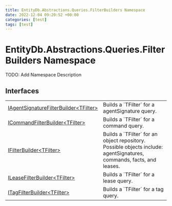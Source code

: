 ```yaml
---
title: EntityDb.Abstractions.Queries.FilterBuilders Namespace
date: 2022-12-04 09:20:52 +00:00
categories: [test]
tags: [test]
---
```


# EntityDb.Abstractions.Queries.FilterBuilders Namespace

TODO: Add Namespace Description

## Interfaces
<table><tr><td><!--/posts/dotnet-entitydb-abstractions-queries-filterbuilders-iagentsignaturefilterbuilder`1--><a href='#'>IAgentSignatureFilterBuilder&lt;TFilter&gt;</a></td><td>
Builds a `TFilter` for a agentSignature query.
</td></tr><tr><td><!--/posts/dotnet-entitydb-abstractions-queries-filterbuilders-icommandfilterbuilder`1--><a href='#'>ICommandFilterBuilder&lt;TFilter&gt;</a></td><td>
Builds a `TFilter` for a command query.
</td></tr><tr><td><!--/posts/dotnet-entitydb-abstractions-queries-filterbuilders-ifilterbuilder`1--><a href='#'>IFilterBuilder&lt;TFilter&gt;</a></td><td>
Builds a `TFilter` for an object repository. Possible objects include: agentSignatures,
commands,
facts, and leases.
</td></tr><tr><td><!--/posts/dotnet-entitydb-abstractions-queries-filterbuilders-ileasefilterbuilder`1--><a href='#'>ILeaseFilterBuilder&lt;TFilter&gt;</a></td><td>
Builds a `TFilter` for a lease query.
</td></tr><tr><td><!--/posts/dotnet-entitydb-abstractions-queries-filterbuilders-itagfilterbuilder`1--><a href='#'>ITagFilterBuilder&lt;TFilter&gt;</a></td><td>
Builds a `TFilter` for a tag query.
</td></tr></table>
